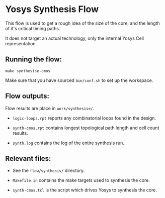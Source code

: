 
# Yosys Synthesis Flow

This flow is used to get a rough idea of the size of the core, and the
length of it's critical timing paths.

It does not target an actual technology, only the internal Yosys Cell
representation.

## Running the flow:

```
make synthesise-cmos
```

Make sure that you have sourced `bin/conf.sh` to set up the workspace.

## Flow outputs:

Flow results are place in `work/synthesise/`.

- `logic-loops.rpt` reports any combinatorial loops found in the design.

- `synth-cmos.rpt` contains longest topological path length and cell
  count results.

- `synth.log` contains the log of the entire synthesis run.

## Relevant files:

- See the `flow/synthesis/` directory.

- `Makefile.in` contains the make targets used to synthesis the core.

- `synth-cmos.tcl` is the script which drives Yosys to synthesis the core.
